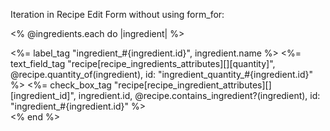 Iteration in Recipe Edit Form without using form_for:

<% @ingredients.each do |ingredient| %>
  <div>
    <%= label_tag "ingredient_#{ingredient.id}", ingredient.name %>
    <%= text_field_tag "recipe[recipe_ingredients_attributes][][quantity]", @recipe.quantity_of(ingredient), id: "ingredient_quantity_#{ingredient.id}" %>
    <%= check_box_tag "recipe[recipe_ingredient_attributes][][ingredient_id]", ingredient.id, @recipe.contains_ingredient?(ingredient), id: "ingredient_#{ingredient.id}" %>
  </div>
<% end %>

